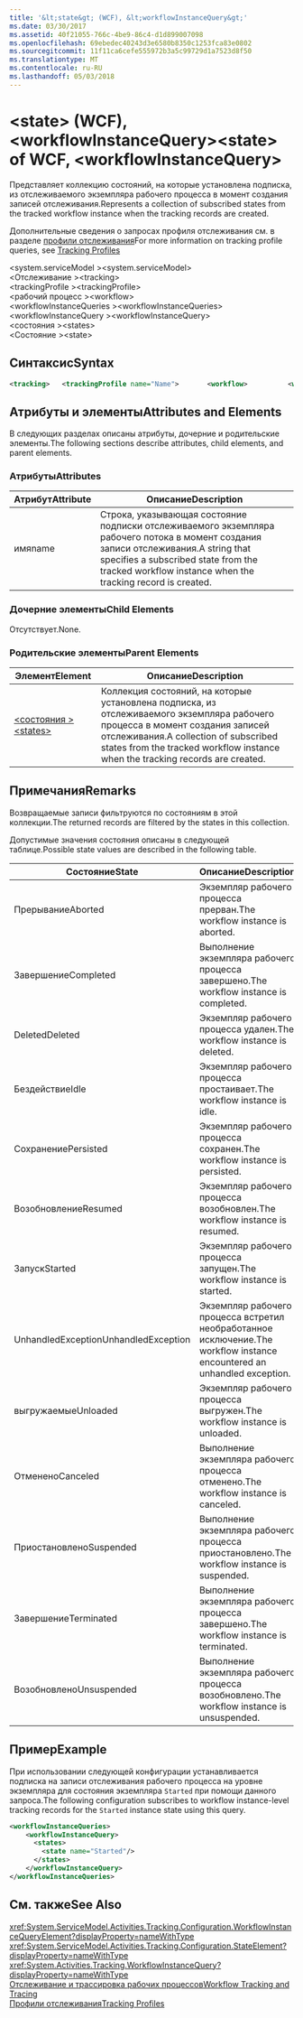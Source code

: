```yaml
---
title: '&lt;state&gt; (WCF), &lt;workflowInstanceQuery&gt;'
ms.date: 03/30/2017
ms.assetid: 40f21055-766c-4be9-86c4-d1d899007098
ms.openlocfilehash: 69ebedec40243d3e6580b8350c1253fca83e0802
ms.sourcegitcommit: 11f11ca6cefe555972b3a5c99729d1a7523d8f50
ms.translationtype: MT
ms.contentlocale: ru-RU
ms.lasthandoff: 05/03/2018
---
```

# <a name="ltstategt-of-wcf-ltworkflowinstancequerygt"></a><span data-ttu-id="d0cc5-102">&lt;state&gt; (WCF), &lt;workflowInstanceQuery&gt;</span><span class="sxs-lookup"><span data-stu-id="d0cc5-102">&lt;state&gt; of WCF, &lt;workflowInstanceQuery&gt;</span></span>
<span data-ttu-id="d0cc5-103">Представляет коллекцию состояний, на которые установлена подписка, из отслеживаемого экземпляра рабочего процесса в момент создания записей отслеживания.</span><span class="sxs-lookup"><span data-stu-id="d0cc5-103">Represents a collection of subscribed states from the tracked workflow instance when the tracking records are created.</span></span>  
  
 <span data-ttu-id="d0cc5-104">Дополнительные сведения о запросах профиля отслеживания см. в разделе [профили отслеживания](../../../../../docs/framework/windows-workflow-foundation/tracking-profiles.md)</span><span class="sxs-lookup"><span data-stu-id="d0cc5-104">For more information on tracking profile queries, see [Tracking Profiles](../../../../../docs/framework/windows-workflow-foundation/tracking-profiles.md)</span></span>  
  
 <span data-ttu-id="d0cc5-105">\<system.serviceModel ></span><span class="sxs-lookup"><span data-stu-id="d0cc5-105">\<system.serviceModel></span></span>  
<span data-ttu-id="d0cc5-106">\<Отслеживание ></span><span class="sxs-lookup"><span data-stu-id="d0cc5-106">\<tracking></span></span>  
<span data-ttu-id="d0cc5-107">\<trackingProfile ></span><span class="sxs-lookup"><span data-stu-id="d0cc5-107">\<trackingProfile></span></span>  
<span data-ttu-id="d0cc5-108">\<рабочий процесс ></span><span class="sxs-lookup"><span data-stu-id="d0cc5-108">\<workflow></span></span>  
<span data-ttu-id="d0cc5-109">\<workflowInstanceQueries ></span><span class="sxs-lookup"><span data-stu-id="d0cc5-109">\<workflowInstanceQueries></span></span>  
<span data-ttu-id="d0cc5-110">\<workflowInstanceQuery ></span><span class="sxs-lookup"><span data-stu-id="d0cc5-110">\<workflowInstanceQuery></span></span>  
<span data-ttu-id="d0cc5-111">\<состояния ></span><span class="sxs-lookup"><span data-stu-id="d0cc5-111">\<states></span></span>  
<span data-ttu-id="d0cc5-112">\<Состояние ></span><span class="sxs-lookup"><span data-stu-id="d0cc5-112">\<state></span></span>  
  
## <a name="syntax"></a><span data-ttu-id="d0cc5-113">Синтаксис</span><span class="sxs-lookup"><span data-stu-id="d0cc5-113">Syntax</span></span>  
  
```xml
<tracking>   <trackingProfile name="Name">       <workflow>          <workflowInstanceQueries>             <workflowInstanceQuery>                <states>                   <state name="Name"/>                </states>            </workflowInstanceQuery>         </workflowInstanceQueries>       </workflow>   </trackingProfile></tracking>  
```
  
## <a name="attributes-and-elements"></a><span data-ttu-id="d0cc5-114">Атрибуты и элементы</span><span class="sxs-lookup"><span data-stu-id="d0cc5-114">Attributes and Elements</span></span>  
 <span data-ttu-id="d0cc5-115">В следующих разделах описаны атрибуты, дочерние и родительские элементы.</span><span class="sxs-lookup"><span data-stu-id="d0cc5-115">The following sections describe attributes, child elements, and parent elements.</span></span>  
  
### <a name="attributes"></a><span data-ttu-id="d0cc5-116">Атрибуты</span><span class="sxs-lookup"><span data-stu-id="d0cc5-116">Attributes</span></span>  
  
|<span data-ttu-id="d0cc5-117">Атрибут</span><span class="sxs-lookup"><span data-stu-id="d0cc5-117">Attribute</span></span>|<span data-ttu-id="d0cc5-118">Описание</span><span class="sxs-lookup"><span data-stu-id="d0cc5-118">Description</span></span>|  
|---------------|-----------------|  
|<span data-ttu-id="d0cc5-119">имя</span><span class="sxs-lookup"><span data-stu-id="d0cc5-119">name</span></span>|<span data-ttu-id="d0cc5-120">Строка, указывающая состояние подписки отслеживаемого экземпляра рабочего потока в момент создания записи отслеживания.</span><span class="sxs-lookup"><span data-stu-id="d0cc5-120">A string that specifies a subscribed state from the tracked workflow instance when the tracking record is created.</span></span>|  
  
### <a name="child-elements"></a><span data-ttu-id="d0cc5-121">Дочерние элементы</span><span class="sxs-lookup"><span data-stu-id="d0cc5-121">Child Elements</span></span>  
 <span data-ttu-id="d0cc5-122">Отсутствует.</span><span class="sxs-lookup"><span data-stu-id="d0cc5-122">None.</span></span>  
  
### <a name="parent-elements"></a><span data-ttu-id="d0cc5-123">Родительские элементы</span><span class="sxs-lookup"><span data-stu-id="d0cc5-123">Parent Elements</span></span>  
  
|<span data-ttu-id="d0cc5-124">Элемент</span><span class="sxs-lookup"><span data-stu-id="d0cc5-124">Element</span></span>|<span data-ttu-id="d0cc5-125">Описание</span><span class="sxs-lookup"><span data-stu-id="d0cc5-125">Description</span></span>|  
|-------------|-----------------|  
|[<span data-ttu-id="d0cc5-126">\<состояния ></span><span class="sxs-lookup"><span data-stu-id="d0cc5-126">\<states></span></span>](../../../../../docs/framework/configure-apps/file-schema/windows-workflow-foundation/states.md)|<span data-ttu-id="d0cc5-127">Коллекция состояний, на которые установлена подписка, из отслеживаемого экземпляра рабочего процесса в момент создания записей отслеживания.</span><span class="sxs-lookup"><span data-stu-id="d0cc5-127">A collection of subscribed states from the tracked workflow instance when the tracking records are created.</span></span>|  
  
## <a name="remarks"></a><span data-ttu-id="d0cc5-128">Примечания</span><span class="sxs-lookup"><span data-stu-id="d0cc5-128">Remarks</span></span>  
 <span data-ttu-id="d0cc5-129">Возвращаемые записи фильтруются по состояниям в этой коллекции.</span><span class="sxs-lookup"><span data-stu-id="d0cc5-129">The returned records are filtered by the states in this collection.</span></span>  
  
 <span data-ttu-id="d0cc5-130">Допустимые значения состояния описаны в следующей таблице.</span><span class="sxs-lookup"><span data-stu-id="d0cc5-130">Possible state values are described in the following table.</span></span>  
  
|<span data-ttu-id="d0cc5-131">Состояние</span><span class="sxs-lookup"><span data-stu-id="d0cc5-131">State</span></span>|<span data-ttu-id="d0cc5-132">Описание</span><span class="sxs-lookup"><span data-stu-id="d0cc5-132">Description</span></span>|  
|-----------|-----------------|  
|<span data-ttu-id="d0cc5-133">Прерывание</span><span class="sxs-lookup"><span data-stu-id="d0cc5-133">Aborted</span></span>|<span data-ttu-id="d0cc5-134">Экземпляр рабочего процесса прерван.</span><span class="sxs-lookup"><span data-stu-id="d0cc5-134">The workflow instance is aborted.</span></span>|  
|<span data-ttu-id="d0cc5-135">Завершение</span><span class="sxs-lookup"><span data-stu-id="d0cc5-135">Completed</span></span>|<span data-ttu-id="d0cc5-136">Выполнение экземпляра рабочего процесса завершено.</span><span class="sxs-lookup"><span data-stu-id="d0cc5-136">The workflow instance is completed.</span></span>|  
|<span data-ttu-id="d0cc5-137">Deleted</span><span class="sxs-lookup"><span data-stu-id="d0cc5-137">Deleted</span></span>|<span data-ttu-id="d0cc5-138">Экземпляр рабочего процесса удален.</span><span class="sxs-lookup"><span data-stu-id="d0cc5-138">The workflow instance is deleted.</span></span>|  
|<span data-ttu-id="d0cc5-139">Бездействие</span><span class="sxs-lookup"><span data-stu-id="d0cc5-139">Idle</span></span>|<span data-ttu-id="d0cc5-140">Экземпляр рабочего процесса простаивает.</span><span class="sxs-lookup"><span data-stu-id="d0cc5-140">The workflow instance is idle.</span></span>|  
|<span data-ttu-id="d0cc5-141">Сохранение</span><span class="sxs-lookup"><span data-stu-id="d0cc5-141">Persisted</span></span>|<span data-ttu-id="d0cc5-142">Экземпляр рабочего процесса сохранен.</span><span class="sxs-lookup"><span data-stu-id="d0cc5-142">The workflow instance is persisted.</span></span>|  
|<span data-ttu-id="d0cc5-143">Возобновление</span><span class="sxs-lookup"><span data-stu-id="d0cc5-143">Resumed</span></span>|<span data-ttu-id="d0cc5-144">Экземпляр рабочего процесса возобновлен.</span><span class="sxs-lookup"><span data-stu-id="d0cc5-144">The workflow instance is resumed.</span></span>|  
|<span data-ttu-id="d0cc5-145">Запуск</span><span class="sxs-lookup"><span data-stu-id="d0cc5-145">Started</span></span>|<span data-ttu-id="d0cc5-146">Экземпляр рабочего процесса запущен.</span><span class="sxs-lookup"><span data-stu-id="d0cc5-146">The workflow instance is started.</span></span>|  
|<span data-ttu-id="d0cc5-147">UnhandledException</span><span class="sxs-lookup"><span data-stu-id="d0cc5-147">UnhandledException</span></span>|<span data-ttu-id="d0cc5-148">Экземпляр рабочего процесса встретил необработанное исключение.</span><span class="sxs-lookup"><span data-stu-id="d0cc5-148">The workflow instance encountered an unhandled exception.</span></span>|  
|<span data-ttu-id="d0cc5-149">выгружаемые</span><span class="sxs-lookup"><span data-stu-id="d0cc5-149">Unloaded</span></span>|<span data-ttu-id="d0cc5-150">Экземпляр рабочего процесса выгружен.</span><span class="sxs-lookup"><span data-stu-id="d0cc5-150">The workflow instance is unloaded.</span></span>|  
|<span data-ttu-id="d0cc5-151">Отменено</span><span class="sxs-lookup"><span data-stu-id="d0cc5-151">Canceled</span></span>|<span data-ttu-id="d0cc5-152">Выполнение экземпляра рабочего процесса отменено.</span><span class="sxs-lookup"><span data-stu-id="d0cc5-152">The workflow instance is canceled.</span></span>|  
|<span data-ttu-id="d0cc5-153">Приостановлено</span><span class="sxs-lookup"><span data-stu-id="d0cc5-153">Suspended</span></span>|<span data-ttu-id="d0cc5-154">Выполнение экземпляра рабочего процесса приостановлено.</span><span class="sxs-lookup"><span data-stu-id="d0cc5-154">The workflow instance is suspended.</span></span>|  
|<span data-ttu-id="d0cc5-155">Завершение</span><span class="sxs-lookup"><span data-stu-id="d0cc5-155">Terminated</span></span>|<span data-ttu-id="d0cc5-156">Выполнение экземпляра рабочего процесса завершено.</span><span class="sxs-lookup"><span data-stu-id="d0cc5-156">The workflow instance is terminated.</span></span>|  
|<span data-ttu-id="d0cc5-157">Возобновлено</span><span class="sxs-lookup"><span data-stu-id="d0cc5-157">Unsuspended</span></span>|<span data-ttu-id="d0cc5-158">Выполнение экземпляра рабочего процесса возобновлено.</span><span class="sxs-lookup"><span data-stu-id="d0cc5-158">The workflow instance is unsuspended.</span></span>|  
  
## <a name="example"></a><span data-ttu-id="d0cc5-159">Пример</span><span class="sxs-lookup"><span data-stu-id="d0cc5-159">Example</span></span>  
 <span data-ttu-id="d0cc5-160">При использовании следующей конфигурации устанавливается подписка на записи отслеживания рабочего процесса на уровне экземпляра для состояния экземпляра `Started` при помощи данного запроса.</span><span class="sxs-lookup"><span data-stu-id="d0cc5-160">The following configuration subscribes to workflow instance-level tracking records for the `Started` instance state using this query.</span></span>  
  
```xml  
<workflowInstanceQueries>  
    <workflowInstanceQuery>  
      <states>  
        <state name="Started"/>  
      </states>  
    </workflowInstanceQuery>  
</workflowInstanceQueries>  
```  
  
## <a name="see-also"></a><span data-ttu-id="d0cc5-161">См. также</span><span class="sxs-lookup"><span data-stu-id="d0cc5-161">See Also</span></span>  
 <xref:System.ServiceModel.Activities.Tracking.Configuration.WorkflowInstanceQueryElement?displayProperty=nameWithType>       
 <xref:System.ServiceModel.Activities.Tracking.Configuration.StateElement?displayProperty=nameWithType>       
 <xref:System.Activities.Tracking.WorkflowInstanceQuery?displayProperty=nameWithType>       
 [<span data-ttu-id="d0cc5-162">Отслеживание и трассировка рабочих процессов</span><span class="sxs-lookup"><span data-stu-id="d0cc5-162">Workflow Tracking and Tracing</span></span>](../../../../../docs/framework/windows-workflow-foundation/workflow-tracking-and-tracing.md)  
 [<span data-ttu-id="d0cc5-163">Профили отслеживания</span><span class="sxs-lookup"><span data-stu-id="d0cc5-163">Tracking Profiles</span></span>](../../../../../docs/framework/windows-workflow-foundation/tracking-profiles.md)

